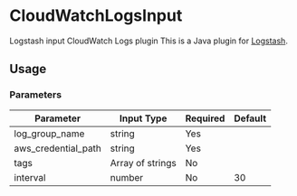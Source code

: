 # CloudWatchLogsInput
Logstash input CloudWatch Logs plugin 
This is a Java plugin for [Logstash](https://github.com/elastic/logstash).

## Usage

### Parameters
| Parameter | Input Type | Required | Default |
|-----------|------------|----------|---------|
| log_group_name | string | Yes | |
| aws_credential_path | string | Yes | |
| tags | Array of strings | No | |
| interval | number | No | 30 |
